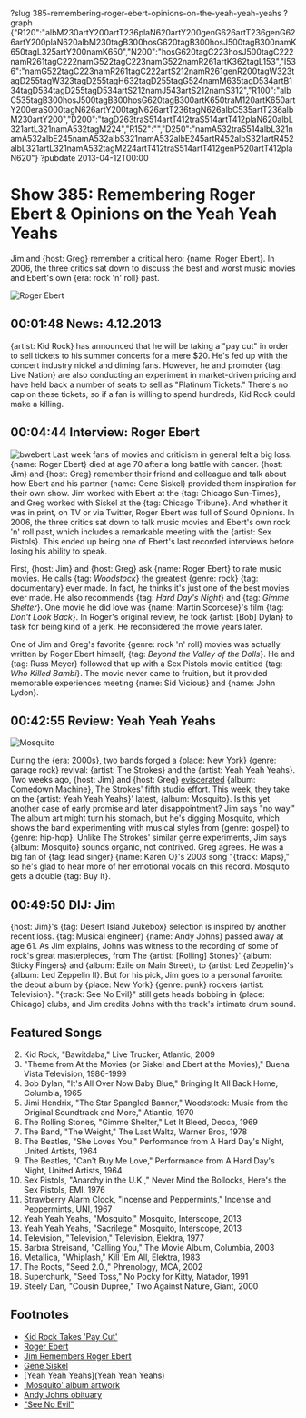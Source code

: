 ?slug 385-remembering-roger-ebert-opinions-on-the-yeah-yeah-yeahs
?graph {"R120":"albM230artY200artT236plaN620artY200genG626artT236genG626artY200plaN620albM230tagB300hosG620tagB300hosJ500tagB300namK650tagL325artY200namK650","N200":"hosG620tagC223hosJ500tagC222namR261tagC222namG522tagC223namG522namR261artK362tagL153","I536":"namG522tagC223namR261tagC222artS212namR261genR200tagW323tagD255tagW323tagD255tagH632tagD255tagG524namM635tagD534artB134tagD534tagD255tagD534artS212namJ543artS212namS312","R100":"albC535tagB300hosJ500tagB300hosG620tagB300artK650traM120artK650artY200eraS000tagN626artY200tagN626artT236tagN626albC535artT236albM230artY200","D200":"tagD263traS514artT412traS514artT412plaN620albL321artL321namA532tagM224","R152":"","D250":"namA532traS514albL321namA532albE245namA532albS321namA532albE245artR452albS321artR452albL321artL321namA532tagM224artT412traS514artT412genP520artT412plaN620"}
?pubdate 2013-04-12T00:00

# Show 385: Remembering Roger Ebert & Opinions on the Yeah Yeah Yeahs
Jim and {host: Greg} remember a critical hero: {name: Roger Ebert}. In 2006, the three critics sat down to discuss the best and worst music movies and Ebert's own {era: rock 'n' roll} past.

![Roger Ebert](http://static.soundopinions.org/images/2013/ebert.jpg)

## 00:01:48 News: 4.12.2013
{artist: Kid Rock} has announced that he will be taking a "pay cut" in order to sell tickets to his summer concerts for a mere $20. He's fed up with the concert industry nickel and diming fans. However, he and promoter {tag: Live Nation} are also conducting an experiment in market-driven pricing and have held back a number of seats to sell as "Platinum Tickets." There's no cap on these tickets, so if a fan is willing to spend hundreds, Kid Rock could make a killing.

## 00:04:44 Interview: Roger Ebert
![bwebert](//static.soundopinions.org/images/2013/bwebert.jpg)
Last week fans of movies and criticism in general felt a big loss. {name: Roger Ebert} died at age 70 after a long battle with cancer. {host: Jim} and {host: Greg} remember their friend and colleague and talk about how Ebert and his partner {name: Gene Siskel} provided them inspiration for their own show. Jim worked with Ebert at the {tag: Chicago Sun-Times}, and Greg worked with Siskel at the {tag: Chicago Tribune}. And whether it was in print, on TV or via Twitter, Roger Ebert was full of Sound Opinions. In 2006, the three critics sat down to talk music movies and Ebert's own rock 'n' roll past, which includes a remarkable meeting with the {artist: Sex Pistols}. This ended up being one of Ebert's last recorded interviews before losing his ability to speak.

First, {host: Jim} and {host: Greg} ask {name: Roger Ebert} to rate music movies. He calls {tag: *Woodstock*} the greatest {genre: rock} {tag: documentary} ever made. In fact, he thinks it's just one of the best movies ever made. He also recommends {tag: *Hard Day's Night*} and {tag: *Gimme Shelter*}. One movie he did love was {name: Martin Scorcese}'s film {tag: *Don't Look Back*}. In Roger's original review, he took {artist: [Bob] Dylan} to task for being kind of a jerk. He reconsidered the movie years later.

One of Jim and Greg's favorite {genre: rock 'n' roll} movies was actually written by Roger Ebert himself, {tag: *Beyond the Valley of the Dolls*}. He and {tag: Russ Meyer} followed that up with a Sex Pistols movie entitled {tag: *Who Killed Bambi*}. The movie never came to fruition, but it provided memorable experiences meeting {name: Sid Vicious} and {name: John Lydon}.

## 00:42:55 Review: Yeah Yeah Yeahs
![Mosquito](http://is5.mzstatic.com/image/thumb/Music/v4/4b/bf/cc/4bbfcc38-9807-6d47-5a9f-64c7c1402407/source/600x600bb.jpg "1265171/605952265")


During the {era: 2000s}, two bands forged a {place: New York} {genre: garage rock} revival: {artist: The Strokes} and the {artist: Yeah Yeah Yeahs}. Two weeks ago, {host: Jim} and {host: Greg} [eviscerated](show/383/review/thestrokes) {album: Comedown Machine}, The Strokes' fifth studio effort. This week, they take on the {artist: Yeah Yeah Yeahs}' latest, {album: Mosquito}. Is this yet another case of early promise and later disappointment? Jim says "no way." The album art might turn his stomach, but he's digging Mosquito, which shows the band experimenting with musical styles from {genre: gospel} to {genre: hip-hop}. Unlike The Strokes' similar genre experiments, Jim says {album: Mosquito} sounds organic, not contrived. Greg agrees. He was a big fan of {tag: lead singer} {name: Karen O}'s 2003 song "{track: Maps}," so he's glad to hear more of her emotional vocals on this record. Mosquito gets a double {tag: Buy It}.

## 00:49:50 DIJ: Jim
{host: Jim}'s {tag: Desert Island Jukebox} selection is inspired by another recent loss. {tag: Musical engineer} {name: Andy Johns} passed away at age 61. As Jim explains, Johns was witness to the recording of some of rock's great masterpieces, from The {artist: [Rolling] Stones}' {album: Sticky Fingers} and {album: Exile on Main Street}, to {artist: Led Zeppelin}'s {album: Led Zeppelin II}. But for his pick, Jim goes to a personal favorite: the debut album by {place: New York} {genre: punk} rockers {artist: Television}. "{track: See No Evil}" still gets heads bobbing in {place: Chicago} clubs, and Jim credits Johns with the track's intimate drum sound.


## Featured Songs
2. Kid Rock, "Bawitdaba," Live Trucker, Atlantic, 2009
3. "Theme from At the Movies (or Siskel and Ebert at the Movies)," Buena Vista Television, 1986-1999
4. Bob Dylan, "It's All Over Now Baby Blue," Bringing It All Back Home, Columbia, 1965
5. Jimi Hendrix, "The Star Spangled Banner," Woodstock: Music from the Original Soundtrack and More," Atlantic, 1970
6. The Rolling Stones, "Gimme Shelter," Let It Bleed, Decca, 1969
7. The Band, "The Weight," The Last Waltz, Warner Bros, 1978
8. The Beatles, "She Loves You," Performance from A Hard Day's Night, United Artists, 1964
9. The Beatles, "Can't Buy Me Love," Performance from A Hard Day's Night, United Artists, 1964
10. Sex Pistols, "Anarchy in the U.K.," Never Mind the Bollocks, Here's the Sex Pistols, EMI, 1976
11. Strawberry Alarm Clock, "Incense and Peppermints," Incense and Peppermints, UNI, 1967
12. Yeah Yeah Yeahs, "Mosquito," Mosquito, Interscope, 2013
13. Yeah Yeah Yeahs, "Sacrilege," Mosquito, Interscope, 2013
14. Television, "Television," Television, Elektra, 1977
15. Barbra Streisand, "Calling You," The Movie Album, Columbia, 2003
16. Metallica, "Whiplash," Kill 'Em All, Elektra, 1983
17. The Roots, "Seed 2.0.," Phrenology, MCA, 2002
18. Superchunk, "Seed Toss," No Pocky for Kitty, Matador, 1991
19. Steely Dan, "Cousin Dupree," Two Against Nature, Giant, 2000

## Footnotes
- [Kid Rock Takes 'Pay Cut'](http://www.billboard.com/articles/news/1556609/kid-rock-takes-pay-cut-with-20-tickets-on-summer-tour)
- [Roger Ebert](http://www.rogerebert.com/)
- [Jim Remembers Roger Ebert](http://www.wbez.org/blogs/jim-derogatis/2013-04/roger-ebert-intellectual-hero-critical-inspiration-colleague-and-friend)
- [Gene Siskel](http://www.cmgww.com/stars/siskel/)
- [Yeah Yeah Yeahs](Yeah Yeah Yeahs)
- ['Mosquito' album artwork](http://www.theguardian.com/music/2013/jan/15/yeah-yeah-yeahs-mosquito-artwork)
- [Andy Johns obituary](http://www.theguardian.com/music/2013/apr/09/andy-johns-producer-dies)
- ["See No Evil"](https://www.youtube.com/watch?v=a7L0IYPXKj8)
